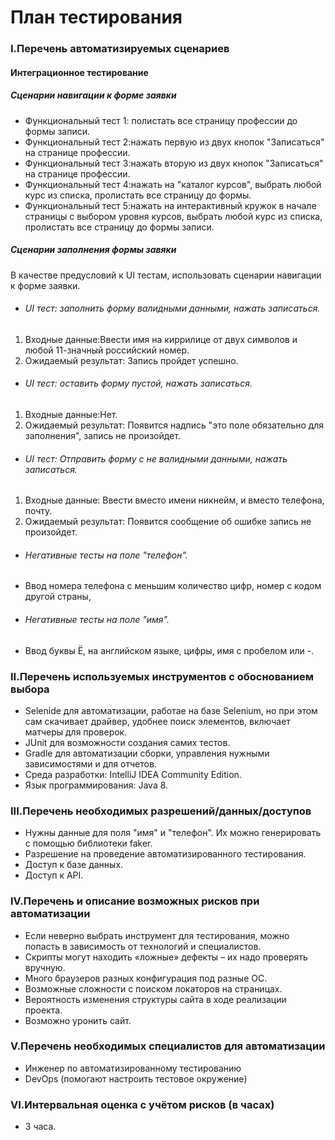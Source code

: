 # **План тестирования**

### I.Перечень автоматизируемых сценариев
#### Интеграционное тестирование
##### Сценарии навигации к форме заявки
* Функциональный тест 1: полистать все страницу профессии до формы записи.
* Функциональный тест 2:нажать первую из двух кнопок "Записаться" на странице профессии.
* Функциональный тест 3:нажать вторую из двух кнопок "Записаться" на странице профессии.
* Функциональный тест 4:нажать на "каталог курсов", выбрать любой курс из списка, пролистать все страницу до  формы.
* Функциональный тест 5:нажать на интерактивный кружок в начале страницы с выбором уровня курсов, выбрать любой курс из списка, пролистать все страницу до  формы записи.
##### Сценарии заполнения формы завяки
В качестве предусловий к UI тестам, использовать сценарии навигации к форме заявки. 
* ###### UI тест: заполнить форму валидными данными, нажать записаться.
1. Входные данные:Ввести имя на киррилице от двух символов и любой 11-значный российский номер.
2. Ожидаемый результат: Запись пройдет успешно. 
* ###### UI тест: оставить форму пустой, нажать записаться.
1. Входные данные:Нет. 
2. Ожидаемый результат: Появится надпись "это поле обязательно для заполнения", запись не произойдет. 
* ###### UI тест: Отправить форму с не валидными данными, нажать записаться.
1. Входные данные: Ввести вместо имени никнейм, и вместо телефона, почту.
2. Ожидаемый результат: Появится сообщение об ошибке запись не произойдет. 
* ###### Негативные тесты на поле "телефон".
* Ввод номера телефона с меньшим количество цифр, номер с кодом другой страны, 
* ###### Негативные тесты на поле "имя".
* Ввод буквы Ё, на английском языке, цифры, имя с пробелом или -.
### II.Перечень используемых инструментов с обоснованием выбора
* Selenide для автоматизации, работае на базе Selenium, но при этом сам скачивает драйвер, удобнее поиск элементов, включает матчеры для проверок.
* JUnit для возможности создания самих тестов.
* Gradle для автоматизации сборки, управления нужными зависимостями и для отчетов.
* Среда разработки: IntelliJ IDEA Community Edition.
* Язык программирования: Java 8.
### III.Перечень необходимых разрешений/данных/доступов
* Нужны данные для поля "имя" и "телефон". Их можно генерировать с помощью библиотеки faker.
* Разрешение на проведение автоматизированного тестирования.
* Доступ к базе данных.
* Доступ к API.
### IV.Перечень и описание возможных рисков при автоматизации
* Если неверно выбрать инструмент для тестирования, можно попасть в зависимость от технологий и специалистов.
* Скрипты могут находить «ложные» дефекты – их  надо проверять вручную.
* Много браузеров разных конфигурация под разные ОС.
* Возможные сложности с поиском локаторов на страницах.
* Вероятность изменения структуры сайта в ходе реализации проекта.
* Возможно уронить сайт.
### V.Перечень необходимых специалистов для автоматизации
* Инженер по автоматизированному тестированию 
* DevOps (помогают настроить тестовое окружение)
### VI.Интервальная оценка с учётом рисков (в часах)
* 3 часа.

